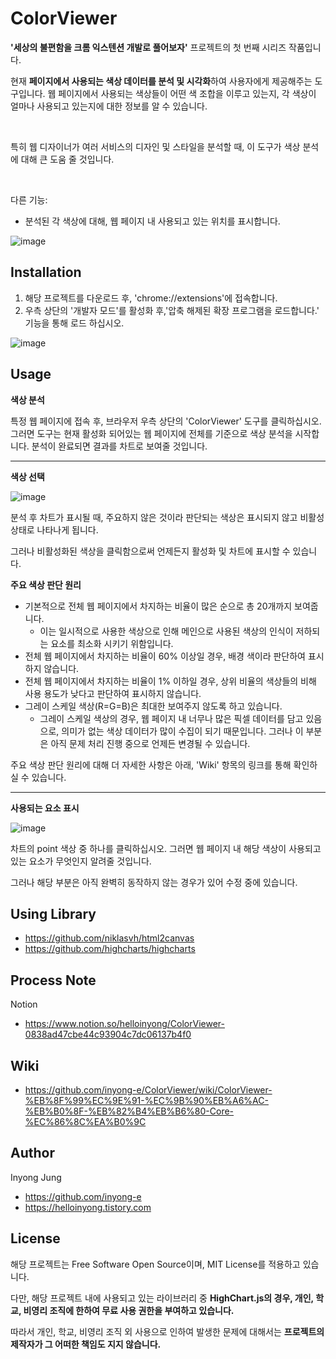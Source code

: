 # ColorViewer

**'세상의 불편함을 크롬 익스텐션 개발로 풀어보자'** 프로젝트의 첫 번째 시리즈 작품입니다.

현재 **페이지에서 사용되는 색상 데이터를 분석 및 시각화**하여 사용자에게 제공해주는 도구입니다. 웹 페이지에서 사용되는 색상들이 어떤 색 조합을 이루고 있는지, 각 색상이 얼마나 사용되고 있는지에 대한 정보를 알 수 있습니다.

<br/>

특히 웹 디자이너가 여러 서비스의 디자인 및 스타일을 분석할 때, 이 도구가 색상 분석에 대해 큰 도움 줄 것입니다.

<br/>

다른 기능:

- 분석된 각 색상에 대해, 웹 페이지 내 사용되고 있는 위치를 표시합니다.

![image](https://user-images.githubusercontent.com/13481627/89705551-63742080-d999-11ea-91a9-24ed6e502194.png)

## Installation

1. 해당 프로젝트를 다운로드 후, 'chrome://extensions'에 접속합니다.
2. 우측 상단의 '개발자 모드'를 활성화 후,'압축 해제된 확장 프로그램을 로드합니다.' 기능을 통해 로드 하십시오.

![image](https://user-images.githubusercontent.com/13481627/89787964-60c02980-db59-11ea-93a0-69fefededf83.png)

## Usage

**색상 분석**

특정 웹 페이지에 접속 후, 브라우저 우측 상단의 'ColorViewer' 도구를 클릭하십시오. 그러면 도구는 현재 활성화 되어있는 웹 페이지에 전체를 기준으로 색상 분석을 시작합니다. 분석이 완료되면 결과를 차트로 보여줄 것입니다.

---

**색상 선택**

![image](https://user-images.githubusercontent.com/13481627/89726606-23737300-da57-11ea-8e9c-3abf120c1c24.png)

분석 후 차트가 표시될 때, 주요하지 않은 것이라 판단되는 색상은 표시되지 않고 비활성 상태로 나타나게 됩니다.

그러나 비활성화된 색상을 클릭함으로써 언제든지 활성화 및 차트에 표시할 수 있습니다.

**주요 색상 판단 원리**

- 기본적으로 전체 웹 페이지에서 차지하는 비율이 많은 순으로 총 20개까지 보여줍니다.
  - 이는 일시적으로 사용한 색상으로 인해 메인으로 사용된 색상의 인식이 저하되는 요소를 최소화 시키기 위함입니다.
- 전체 웹 페이지에서 차지하는 비율이 60% 이상일 경우, 배경 색이라 판단하여 표시하지 않습니다.
- 전체 웹 페이지에서 차지하는 비율이 1% 이하일 경우, 상위 비율의 색상들의 비해 사용 용도가 낮다고 판단하여 표시하지 않습니다.
- 그레이 스케일 색상(R=G=B)은 최대한 보여주지 않도록 하고 있습니다.
  - 그레이 스케일 색상의 경우, 웹 페이지 내 너무나 많은 픽셀 데이터를 담고 있음으로, 의미가 없는 색상 데이터가 많이 수집이 되기 때문입니다. 그러나 이 부분은 아직 문제 처리 진행 중으로 언제든 변경될 수 있습니다.

주요 색상 판단 원리에 대해 더 자세한 사항은 아래, 'Wiki' 항목의 링크를 통해 확인하실 수 있습니다.

---

**사용되는 요소 표시**

![image](https://user-images.githubusercontent.com/13481627/89726473-ec509200-da55-11ea-8702-62dcf9937fae.png)

차트의 point 색상 중 하나를 클릭하십시오. 그러면 웹 페이지 내 해당 색상이 사용되고 있는 요소가 무엇인지 알려줄 것입니다.

그러나 해당 부분은 아직 완벽히 동작하지 않는 경우가 있어 수정 중에 있습니다.

## Using Library

- https://github.com/niklasvh/html2canvas
- https://github.com/highcharts/highcharts

## Process Note

Notion

- https://www.notion.so/helloinyong/ColorViewer-0838ad47cbe44c93904c7dc06137b4f0

## Wiki

- https://github.com/inyong-e/ColorViewer/wiki/ColorViewer-%EB%8F%99%EC%9E%91-%EC%9B%90%EB%A6%AC-%EB%B0%8F-%EB%82%B4%EB%B6%80-Core-%EC%86%8C%EA%B0%9C

## Author

Inyong Jung

- https://github.com/inyong-e
- https://helloinyong.tistory.com

## License

해당 프로젝트는 Free Software Open Source이며, MIT License를 적용하고 있습니다.

다만, 해당 프로젝트 내에 사용되고 있는 라이브러리 중 **HighChart.js의 경우, 개인, 학교, 비영리 조직에 한하여 무료 사용 권한을 부여하고 있습니다.**

따라서 개인, 학교, 비영리 조직 외 사용으로 인하여 발생한 문제에 대해서는 **프로젝트의 제작자가 그 어떠한 책임도 지지 않습니다.**
